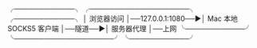 ╭────────────╮             ╭────────────────────╮            ╭────────────╮
│ 浏览器访问 │──127.0.0.1:1080──▶│ Mac 本地 SOCKS5 客户端 │──隧道──▶│ 服务器代理 │──上网
╰────────────╯             ╰────────────────────╯            ╰────────────╯
